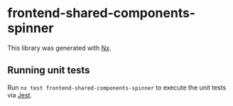 # frontend-shared-components-spinner

This library was generated with [Nx](https://nx.dev).

## Running unit tests

Run `nx test frontend-shared-components-spinner` to execute the unit tests via [Jest](https://jestjs.io).
